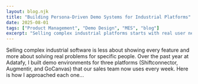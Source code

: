 ```yaml
---
layout: blog.njk
title: "Building Persona-Driven Demo Systems for Industrial Platforms"
date: 2025-08-01
tags: ["Product Management", "Demo Design", "MES", "blog"]
excerpt: "Selling complex industrial platforms starts with real user needs. Over the past year at Adatafy, I built three demo environments that our sales team now uses every week to win new clients. Here's what worked and why..."
---
```


Selling complex industrial software is less about showing every feature and more about solving real problems for specific people. Over the past year at Adatafy, I built demo environments for three platforms (Shiftconnector, Augmentir, and GoCanvas) that our sales team now uses every week. Here is how I approached each one...

<!-- Truncated for brevity; migrate full content later. -->


